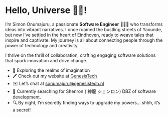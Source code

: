 # Hello, Universe 👋🏾!

I’m Simon Onumajuru, a passionate **Software Engineer** 👨🏿‍💻 who transforms ideas into vibrant narratives. I once roamed the bustling streets of Yaounde, but now I’ve settled in the heart of Eindhoven, ready to weave tales that inspire and captivate. My journey is all about connecting people through the power of technology and creativity.

I thrive on the thrill of collaboration, crafting engaging software solutions that spark innovation and drive change.

- 🌟 Exploring the realms of imagination
- 🖊️ Check out my website at [GenesisTech](http://genesistech.nl)
- ✉️ Let’s chat at [sonumajuru@genesistech.nl](mailto:sonumajuru@genesistech.com)
- 🌱 Currently searching for Shenron ( 神龍 シェンロン) DBZ of software development.
- 🔍 By night, I’m secretly finding ways to upgrade my powers... shhh, it’s a secret!

